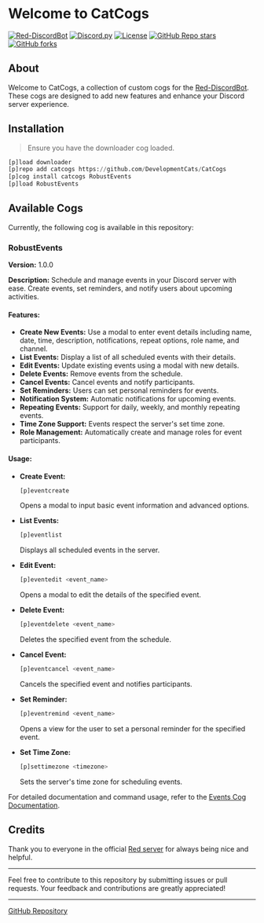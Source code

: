 # Welcome to CatCogs

[![Red-DiscordBot](https://img.shields.io/badge/Red--DiscordBot-V3-red.svg)](https://github.com/Cog-Creators/Red-DiscordBot)
[![Discord.py](https://img.shields.io/badge/Discord.py-rewrite-blue.svg)](https://github.com/Rapptz/discord.py/tree/rewrite)
[![License](https://img.shields.io/badge/License-MIT-blue)](https://github.com/DevelopmentCats/CatCogs/blob/main/LICENSE)
[![GitHub Repo stars](https://img.shields.io/github/stars/DevelopmentCats/CatCogs?style=plastic&color=%23696969)](https://github.com/DevelopmentCats/CatCogs/stargazers)
[![GitHub forks](https://img.shields.io/github/forks/DevelopmentCats/CatCogs?style=plastic&color=%23696969)](https://github.com/DevelopmentCats/CatCogs/forks)

## About

Welcome to CatCogs, a collection of custom cogs for the [Red-DiscordBot](https://github.com/Cog-Creators/Red-DiscordBot/). These cogs are designed to add new features and enhance your Discord server experience.

## Installation

> Ensure you have the downloader cog loaded.

```py
[p]load downloader
[p]repo add catcogs https://github.com/DevelopmentCats/CatCogs
[p]cog install catcogs RobustEvents
[p]load RobustEvents
```

## Available Cogs

Currently, the following cog is available in this repository:

### RobustEvents

**Version:** 1.0.0

**Description:** Schedule and manage events in your Discord server with ease. Create events, set reminders, and notify users about upcoming activities.

#### Features:
- **Create New Events:** Use a modal to enter event details including name, date, time, description, notifications, repeat options, role name, and channel.
- **List Events:** Display a list of all scheduled events with their details.
- **Edit Events:** Update existing events using a modal with new details.
- **Delete Events:** Remove events from the schedule.
- **Cancel Events:** Cancel events and notify participants.
- **Set Reminders:** Users can set personal reminders for events.
- **Notification System:** Automatic notifications for upcoming events.
- **Repeating Events:** Support for daily, weekly, and monthly repeating events.
- **Time Zone Support:** Events respect the server's set time zone.
- **Role Management:** Automatically create and manage roles for event participants.

#### Usage:

- **Create Event:**
  ```py
  [p]eventcreate
  ```
  Opens a modal to input basic event information and advanced options.

- **List Events:**
  ```py
  [p]eventlist
  ```
  Displays all scheduled events in the server.

- **Edit Event:**
  ```py
  [p]eventedit <event_name>
  ```
  Opens a modal to edit the details of the specified event.

- **Delete Event:**
  ```py
  [p]eventdelete <event_name>
  ```
  Deletes the specified event from the schedule.

- **Cancel Event:**
  ```py
  [p]eventcancel <event_name>
  ```
  Cancels the specified event and notifies participants.

- **Set Reminder:**
  ```py
  [p]eventremind <event_name>
  ```
  Opens a view for the user to set a personal reminder for the specified event.

- **Set Time Zone:**
  ```py
  [p]settimezone <timezone>
  ```
  Sets the server's time zone for scheduling events.

For detailed documentation and command usage, refer to the [Events Cog Documentation](https://github.com/DevelopmentCats/CatCogs/wiki/RobustEvents-Cog).

## Credits

Thank you to everyone in the official [Red server](https://discord.gg/red) for always being nice and helpful.

---

Feel free to contribute to this repository by submitting issues or pull requests. Your feedback and contributions are greatly appreciated!

---

[GitHub Repository](https://github.com/DevelopmentCats/CatCogs)
